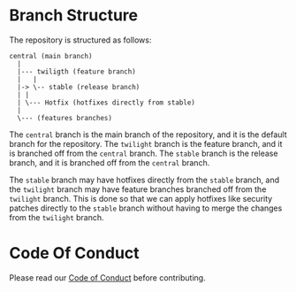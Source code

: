 
# Branch Structure

The repository is structured as follows:

```
central (main branch)
  |
  |--- twiligth (feature branch)
  |   |
  |-> \-- stable (release branch)
  | |
  | \--- Hotfix (hotfixes directly from stable)
  |
  \--- (features branches)
```

The `central` branch is the main branch of the repository, and it is the default branch for the repository. The `twilight` branch is the feature branch, and it is branched off from the `central` branch. The `stable` branch is the release branch, and it is branched off from the `central` branch. 

The `stable` branch may have hotfixes directly from the `stable` branch, and the `twilight` branch may have feature branches branched off from the `twilight` branch. This is done so that we can apply hotfixes like security patches directly to the `stable` branch without having to merge the changes from the `twilight` branch.

# Code Of Conduct

Please read our [Code of Conduct](../CODE_OF_CONDUCT.md) before contributing.
